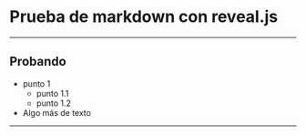 
<!-- .slide: class="titulo" -->

# Prueba de markdown con reveal.js

---

## Probando

* punto 1
    * punto 1.1 
    * punto 1.2
* Algo más de texto

---

